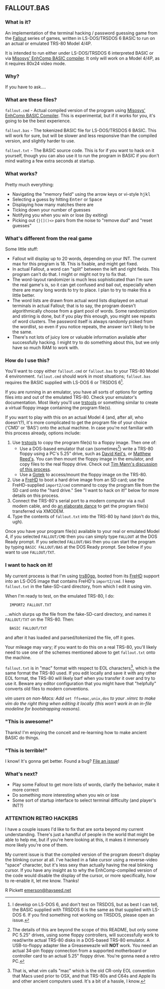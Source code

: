 ## FALLOUT.BAS

### What is it?

An implementation of the terminal hacking / password guessing game from the [Fallout](https://fallout.bethesda.net/en/games) series of games, written in LS-DOS/TRSDOS 6 BASIC to run on an actual or emulated TRS-80 Model 4/4P.

It is intended to run either under LS-DOS/TRSDOS 6 interpreted BASIC or via [Misosys' EnhComp BASIC compiler](https://www.tim-mann.org/misosys.html#down).  It only will work on a Model 4/4P, as it requires 80x24 video mode.

### Why?

If you have to ask....

### What are these files?

``fallout.cmd`` - Actual compiled version of the program using [Misosys' EnhComp BASIC Compiler](https://www.tim-mann.org/misosys.html#down).  This is experimental, but if it works for you, it's going to be the best experience.

``fallout.bas`` - The tokenized BASIC file for LS-DOS/TRSDOS 6 BASIC.  This will work for sure, but will be slower and less responsive than the compiled version, and slightly harder to use.

``fallout.txt`` - The BASIC source code.  This is for if you want to hack on it yourself, though you can also use it to run the program in BASIC if you don't mind waiting a few extra seconds at startup.

### What works?

Pretty much everything:
* Navigating the "memory field" using the arrow keys or vi-style <kbd>h</kbd><kbd>j</kbd><kbd>k</kbd><kbd>l</kbd>
* Selecting a guess by hitting <kbd>Enter</kbd> or <kbd>Space</kbd>
* Displaying how many matches there are
* Ticking down your number of guesses
* Notifying you when you win or lose (by exiting)
* Picking out ``{}[]()<>`` pairs from the noise to "remove dud" and "reset guesses"

### What's different from the real game

Some little stuff:
* Fallout will display up to 20 words, depending on your INT.  The current max for this program is 18.  This is fixable, and might get fixed.
* In actual Fallout, a word can "split" between the left and right fields.  This program can't do that.  I might or might not try to fix that.
* The word-layout randomizer is much less sophisticated than I'm sure the real game's is, so it can get confused and bail out, especially when there are many long words to try to place.  I plan to try to make this a little better.
* The word lists are drawn from actual word lists displayed on actual terminals in actual Fallout; that is to say, the program doesn't algorithmically choose from a giant pool of words.  Some randomization and stirring is done, but if you play this enough, you might see repeats of word clusters.  The password itself is always randomly picked from the wordlist, so even if you notice repeats, the answer isn't likely to be the same.
* There's not lots of juicy lore or valuable information available after successfully hacking.  I might try to do something about this, but we only have so much RAM to work with.

### How do I use this?

You'll want to copy either ``fallout.cmd`` or ``fallout.bas`` to your TRS-80 Model 4 environment.  ``fallout.cmd`` should work in most situations;  ``fallout.bas`` requires the BASIC supplied with LS-DOS 6 or TRSDOS 6[^1].

If you are running in an emulator, you have all sorts of options for getting files into and out of the emulated TRS-80.  Check your emulator's documentation.  Most likely you'll use [trstools](http://www.trs-80emulators.com/trstools/) or something similar to create a virtual floppy image containing the program file(s).

If you want to play with this on an actual Model 4 (and, after all, who doesn't?), it's more complicated to get the program file of your choice ('CMD' or 'BAS') onto the actual machine.  In case you're not familiar with this process already, options include:

1. Use [trstools](http://www.trs-80emulators.com/trstools/) to copy the program file(s) to a floppy image.  Then one of:
    * Use a DOS-based emulator that can (sometimes[^2]) write a TRS-80 floppy using a PC's 5.25" drive, such as [David Keil's](http://cpmarchives.classiccmp.org/trs80/mirrors/www.discover-net.net/~dmkeil/trs80/model4.htm), or [Matthew Reed's](http://www.trs-80emulators.com/m4/).  You can then mount the floppy image in the emulator, and copy files to the real floppy drive.  Check out [Tim Mann's discussion of this process](https://www.tim-mann.org/trs80faq.html#[7]).
    * Use a [Gotek](https://github.com/GrantMeStrength/TRS80gotek/tree/master) to access/mount the floppy image on the TRS-80.
2. Use a [FreHD](https://www.vecoven.com/trs80/trs80.html) to boot a hard drive image from an SD card;  use the FreHD-supplied ``import2/cmd`` command to copy the program file from the SD card onto the "hard drive."  See "I want to hack on it!" below for more details on this process.
3. Connect the TRS-80's serial port to a modern computer via a null modem cable, and do [an elaborate dance](https://www.vintagevolts.com/getting-software-running-on-my-trs-80-model-iv/) to get the program file(s) transferred via XMODEM.
4. Type the contents of ``fallout.txt`` into the TRS-80 by hand (don't do this, ugh).

Once you have your program file(s) available to your real or emulated Model 4, if you selected ``FALLOUT/CMD`` then you can simply type ``FALLOUT`` at the DOS Ready prompt.  If you selected ``FALLOUT/BAS`` then you can start the program by typing ``BASIC FALLOUT/BAS`` at the DOS Ready prompt.  See below if you want to use ``FALLOUT/TXT``.

### I want to hack on it!

My current process is that I'm using [trs80gp](http://48k.ca/trs80gp.html), booted from its [FreHD](https://www.vecoven.com/trs80/trs80.html) support into an LS-DOS image that contains FreHD's ``import2/cmd``.  I keep ``fallout.txt`` in the fake-SD-card directory, from which I edit it using vim.

When I'm ready to test, on the emulated TRS-80, I do:
```
  IMPORT2 FALLOUT.TXT
```
...which slurps up the file from the fake-SD-card directory, and names it ``FALLOUT/TXT`` on the TRS-80.  Then:
```
  BASIC FALLOUT/TXT
```
and after it has loaded and parsed/tokenized the file, off it goes.

Your mileage may vary;  if you want to do this on a real TRS-80, you'll likely need to use one of the schemes mentioned above to get ``fallout.txt`` onto the machine.

``fallout.txt`` is in "mac" format with respect to EOL characters[^3], which is the same format the TRS-80 used.  If you edit locally and save it with any other EOL format, the TRS-80 will likely barf when you transfer it over and try to use it.  Beware any editor configuration that you might have that "helpfully" converts old files to modern conventions.

<i>vim users on non-Macs:  Add </i>``set ffs=mac,unix,dos``<i> to your .vimrc to make vim do the right thing when editing it locally (this won't work in an in-file modeline for bootstrapping reasons).</i>


### "This is awesome!"

Thanks!  I'm enjoying the conceit and re-learning how to make ancient BASIC do things.

### "This is terrible!"

I know!  It's gonna get better.  Found a bug?  [File an issue](https://github.com/emersonrp/fallout.bas/issues)!

### What's next?

* Play some Fallout to get more lists of words, clarify the behavior, make it more correct
* Do something more interesting when you win or lose
* Some sort of startup interface to select terminal difficulty (and player's INT?)

### ATTENTION RETRO HACKERS

I have a couple issues I'd like to fix that are sorta beyond my current understanding.  There's just a handful of people in the world that might be able to help me, but if you're here looking at this, it makes it immensely more likely you're one of them.

My current issue is that the compiled version of the program doesn't display the blinking cursor at all.  I've hacked in a fake cursor using a reverse-video "space" character, but it's less sexy than actually having the real blinking cursor.  If you have any insight as to why the EnhComp-compiled version of the code would disable the display of the cursor, or more specifically, how to re-enable it, let me know.  Thanks!


[^1]: I develop on LS-DOS 6, and don't test on TRSDOS, but as best I can tell, the BASIC supplied with TRSDOS 6 is the same as that supplied with LS-DOS 6.  If you find something not working on TRSDOS, please open an issue.

[^2]: The details of this are beyond the scope of this README, but only some PC 5.25" drives, using some floppy controllers, will successfully work to read/write actual TRS-80 disks in a DOS-based TRS-80 emulator.  A USB-to-floppy adapter like a Greaseweazle will <b>NOT</b> work.  You need an actual 34-pin floppy connection from a supported motherboard or controller card to an actual 5.25" floppy drive.  You're gonna need a retro PC.

[^3]: That is, what vim calls "mac" which is the old CR-only EOL convention that Macs used prior to OSX, and that TRS-80s and C64s and Apple IIs and other ancient computers used.  It's a bit of a hassle, I know.

R Pickett emerson@hayseed.net
